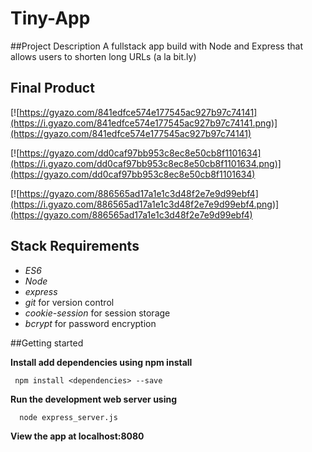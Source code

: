 # Tiny-App

##Project Description
A fullstack app build with Node and Express that allows users to shorten long URLs (a la bit.ly)


## Final Product
[![https://gyazo.com/841edfce574e177545ac927b97c74141](https://i.gyazo.com/841edfce574e177545ac927b97c74141.png)](https://gyazo.com/841edfce574e177545ac927b97c74141)

[![https://gyazo.com/dd0caf97bb953c8ec8e50cb8f1101634](https://i.gyazo.com/dd0caf97bb953c8ec8e50cb8f1101634.png)](https://gyazo.com/dd0caf97bb953c8ec8e50cb8f1101634)

[![https://gyazo.com/886565ad17a1e1c3d48f2e7e9d99ebf4](https://i.gyazo.com/886565ad17a1e1c3d48f2e7e9d99ebf4.png)](https://gyazo.com/886565ad17a1e1c3d48f2e7e9d99ebf4)


## Stack Requirements

*   _ES6_
*   _Node_
*   _express_
*   _git_ for version control
*   _cookie-session_ for session storage
*   _bcrypt_ for password encryption

##Getting started

**Install add dependencies using npm install**
  

     npm install <dependencies> --save

  
**Run the development web server using**

      node express_server.js

**View the app at localhost:8080**
